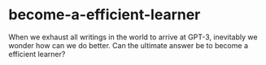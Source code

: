 # become-a-efficient-learner
When we exhaust all writings in the world to arrive at GPT-3, inevitably we wonder how can we do better. Can the ultimate answer be to become a efficient learner?
